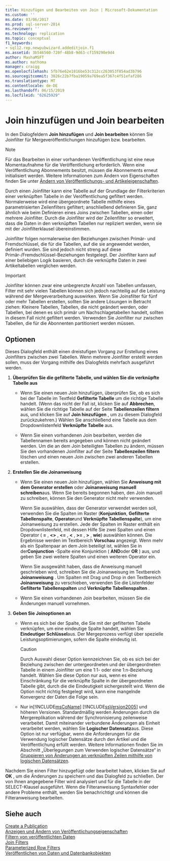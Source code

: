 ```yaml
---
title: Hinzufügen und Bearbeiten von Join | Microsoft-Dokumentation
ms.custom: ''
ms.date: 03/06/2017
ms.prod: sql-server-2014
ms.reviewer: ''
ms.technology: replication
ms.topic: conceptual
f1_keywords:
- sql12.rep.newpubwizard.addeditjoin.f1
ms.assetid: 3b546560-720f-48b8-9d63-cf159290e9d4
author: MashaMSFT
ms.author: mathoma
manager: craigg
ms.openlocfilehash: 5fb76e62e1816be53c312cc263053f854ad3b796
ms.sourcegitcommit: 3026c22b7fba19059a769ea5f367c4f51efaf286
ms.translationtype: MT
ms.contentlocale: de-DE
ms.lasthandoff: 06/15/2019
ms.locfileid: "62625929"
---
```

# <a name="add-or-edit-join"></a>Join hinzufügen und Join bearbeiten
  In den Dialogfeldern **Join hinzufügen** und **Join bearbeiten** können Sie Joinfilter für Mergeveröffentlichungen hinzufügen bzw. bearbeiten.  
  
> [!NOTE]  
>  Für das Bearbeiten in einer vorhandenen Veröffentlichung ist eine neue Momentaufnahme für die Veröffentlichung erforderlich. Wenn eine Veröffentlichung Abonnements besitzt, müssen die Abonnements erneut initialisiert werden. Weitere Informationen zum Ändern von Eigenschaften finden Sie unter [Ändern von Veröffentlichungs- und Artikeleigenschaften](publish/change-publication-and-article-properties.md).  
  
 Durch einen Joinfilter kann eine Tabelle auf der Grundlage der Filterkriterien einer verknüpften Tabelle in der Veröffentlichung gefiltert werden. Normalerweise wird eine übergeordnete Tabelle mithilfe eines parametrisierten Zeilenfilters gefiltert; anschließend definieren Sie, ganz ähnlich wie beim Definieren eines Joins zwischen Tabellen, einen oder mehrere Joinfilter. Durch die Joinfilter wird der Zeilenfilter so erweitert, dass die Daten in den verknüpften Tabellen nur repliziert werden, wenn sie mit der Joinfilterklausel übereinstimmen.  
  
 Joinfilter folgen normalerweise den Beziehungen zwischen Primär- und Fremdschlüssel, die für die Tabellen, auf die sie angewendet werden, definiert wurden. Sie sind jedoch nicht streng auf diese Primär-/Fremdschlüssel-Beziehungen festgelegt. Der Joinfilter kann auf einer beliebigen Logik basieren, durch die verknüpfte Daten in zwei Artikeltabellen verglichen werden.  
  
> [!IMPORTANT]  
>  Joinfilter können zwar eine unbegrenzte Anzahl von Tabellen umfassen, Filter mit sehr vielen Tabellen können sich jedoch nachteilig auf die Leistung während der Mergeverarbeitung auswirken. Wenn Sie Joinsfilter für fünf oder mehr Tabellen erstellen, sollten Sie andere Lösungen in Betracht ziehen: Kleinere Tabellen, Tabellen, die nicht geändert werden, oder Tabellen, bei denen es sich primär um Nachschlagetabellen handelt, sollten in diesem Fall nicht gefiltert werden. Verwenden Sie Joinfilter nur zwischen Tabellen, die für die Abonnenten partitioniert werden müssen.  
  
## <a name="options"></a>Optionen  
 Dieses Dialogfeld enthält einen dreistufigen Vorgang zur Erstellung eines Joinfilters zwischen zwei Tabellen. Wenn mehrere Joinfilter erstellt werden sollen, muss der Vorgang mithilfe des Dialogfelds mehrfach ausgeführt werden.  
  
1.  **Überprüfen Sie die gefilterte Tabelle, und wählen Sie die verknüpfte Tabelle aus**  
  
    -   Wenn Sie einen neuen Join hinzufügen, überprüfen Sie, ob es sich bei der Tabelle im Textfeld **Gefilterte Tabelle** um die richtige Tabelle handelt. (Wenn das nicht der Fall ist, klicken Sie auf **Abbrechen**, wählen Sie die richtige Tabelle auf der Seite **Tabellenzeilen filtern** aus, und klicken Sie auf **Join hinzufügen** , um zu diesem Dialogfeld zurückzukehren.) Wählen Sie anschließend eine Tabelle aus dem Dropdownlistenfeld **Verknüpfte Tabelle** aus.  
  
    -   Wenn Sie einen vorhandenen Join bearbeiten, werden die Tabellennamen bereits angegeben und können nicht geändert werden. Um die an dem Join beteiligten Tabellen zu ändern, müssen Sie den vorhandenen Joinfilter auf der Seite **Tabellenzeilen filtern** löschen und einen neuen Join zwischen zwei anderen Tabellen erstellen.  
  
2.  **Erstellen Sie die Joinanweisung**  
  
    -   Wenn Sie einen neuen Join hinzufügen, wählen Sie **Anweisung mit dem Generator erstellen** oder **Joinanweisung manuell schreiben**aus. Wenn Sie bereits begonnen haben, den Join manuell zu schreiben, können Sie den Generator nicht mehr verwenden.  
  
         Wenn Sie auswählen, dass der Generator verwendet werden soll, verwenden Sie die Spalten im Raster (**Konjunktion**, **Gefilterte Tabellenspalte**, **Operator**und **Verknüpfte Tabellenspalte**), um eine Joinanweisung zu erstellen. Jede der Spalten im Raster enthält ein Dropdownlistenfeld, mit dessen Hilfe Sie zwei Spalten und einen Operator ( **=** , **<>** , **<=** , **\<** , **>=** , **>** , **wie**) auswählen können. Die Ergebnisse werden im Textbereich **Vorschau** angezeigt. Wenn mehr als ein Spaltenpaar an dem Join beteiligt ist, wählen Sie in der**Conjunction** -Spalte eine Konjunktion ( **AND**oder **OR** ) aus, und geben Sie zwei weitere Spalten und einen weiteren Operator ein.  
  
         Wenn Sie ausgewählt haben, dass die Anweisung manuell geschrieben wird, schreiben Sie die Joinanweisung im Textbereich **Joinanweisung** . Um Spalten mit Drag und Drop in den Textbereich **Joinanweisung** zu verschieben, verwenden Sie die Listenfelder **Gefilterte Tabellenspalten** und **Verknüpfte Tabellenspalten** .  
  
    -   Wenn Sie einen vorhandenen Join bearbeiten, müssen Sie die Änderungen manuell vornehmen.  
  
3.  **Geben Sie Joinoptionen an**  
  
    -   Wenn es sich bei der Spalte, die Sie mit der gefilterten Tabelle verknüpfen, um eine eindeutige Spalte handelt, wählen Sie **Eindeutiger Schlüssel**aus. Der Mergeprozess verfügt über spezielle Leistungsoptimierungen, sofern die Spalte eindeutig ist.  
  
        > [!CAUTION]  
        >  Durch Auswahl dieser Option kennzeichnen Sie, ob es sich bei der Beziehung zwischen der untergeordneten und der übergeordneten Tabelle in einem Joinfilter um eine 1:1- oder eine 1:n-Beziehung handelt. Wählen Sie diese Option nur aus, wenn es eine Einschränkung für die verknüpfte Spalte in der übergeordneten Tabelle gibt, durch die die Eindeutigkeit sichergestellt wird. Wenn die Option nicht richtig festgelegt wird, kann eine mangelnde Konvergenz der Daten die Folge sein.  
  
    -   Nur in[!INCLUDE[msCoName](../../includes/msconame-md.md)] [!INCLUDE[ssVersion2005](../../includes/ssversion2005-md.md)] und höheren Versionen. Standardmäßig werden Änderungen durch die Mergereplikation während der Synchronisierung zeilenweise verarbeitet. Damit miteinander verbundene Änderungen als Einheit verarbeitet werden, wählen Sie **Logischer Datensatz**aus. Diese Option ist nur verfügbar, wenn die Anforderungen für die Verwendung logischer Datensätze durch den Artikel und die Veröffentlichung erfüllt werden. Weitere Informationen finden Sie im Abschnitt „Überlegungen zum Verwenden logischer Datensätze“ in [Gruppieren von Änderungen an verknüpften Zeilen mithilfe von logischen Datensätzen](merge/group-changes-to-related-rows-with-logical-records.md).  
  
 Nachdem Sie einen Filter hinzugefügt oder bearbeitet haben, klicken Sie auf **OK** , um die Änderungen zu speichern und das Dialogfeld zu schließen. Der von Ihnen angegebene Filter wird analysiert und für die Tabelle in der SELECT-Klausel ausgeführt. Wenn die Filteranweisung Syntaxfehler oder andere Probleme enthält, werden Sie benachrichtigt und können die Filteranweisung bearbeiten.  
  
## <a name="see-also"></a>Siehe auch  
 [Create a Publication](publish/create-a-publication.md)   
 [Anzeigen und Ändern von Veröffentlichungseigenschaften](publish/view-and-modify-publication-properties.md)   
 [Filtern von veröffentlichten Daten](publish/filter-published-data.md)   
 [Join Filters](merge/join-filters.md)   
 [Parameterized Row Filters](merge/parameterized-filters-parameterized-row-filters.md)   
 [Veröffentlichen von Daten und Datenbankobjekten](publish/publish-data-and-database-objects.md)  
  
  
